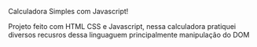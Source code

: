 Calculadora Simples com Javascript!

Projeto feito com HTML CSS e Javascript,
nessa calculadora pratiquei diversos recusros dessa linguaguem principalmente manipulação do DOM
